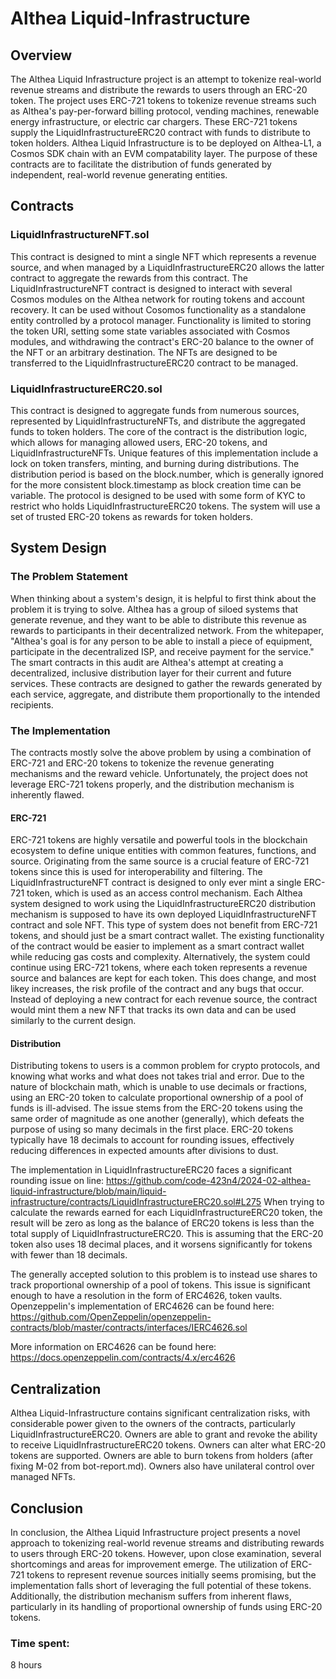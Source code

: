 # Althea Liquid-Infrastructure

## Overview

The Althea Liquid Infrastructure project is an attempt to tokenize real-world revenue streams and distribute the rewards to users through an ERC-20 token. The project uses ERC-721 tokens to tokenize revenue streams such as Althea's pay-per-forward billing protocol, vending machines, renewable energy infrastructure, or electric car chargers. These ERC-721 tokens supply the LiquidInfrastructureERC20 contract with funds to distribute to token holders. Althea Liquid Infrastructure is to be deployed on Althea-L1, a Cosmos SDK chain with an EVM compatability layer. The purpose of these contracts are to facilitate the distribution of funds generated by independent, real-world revenue generating entities.

## Contracts

### LiquidInfrastructureNFT.sol

This contract is designed to mint a single NFT which represents a revenue source, and when managed by a LiquidInfrastructureERC20 allows the latter contract to aggregate the rewards from this contract. The LiquidInfrastructureNFT contract is designed to interact with several Cosmos modules on the Althea network for routing tokens and account recovery. It can be used without Cosomos functionality as a standalone entity controlled by a protocol manager. Functionality is limited to storing the token URI, setting some state variables associated with Cosmos modules, and withdrawing the contract's ERC-20 balance to the owner of the NFT or an arbitrary destination. The NFTs are designed to be transferred to the LiquidInfrastructureERC20 contract to be managed.

### LiquidInfrastructureERC20.sol

This contract is designed to aggregate funds from numerous sources, represented by LiquidInfrastructureNFTs, and distribute the aggregated funds to token holders. The core of the contract is the distribution logic, which allows for managing allowed users, ERC-20 tokens, and LiquidInfrastructureNFTs. Unique features of this implementation include a lock on token transfers, minting, and burning during distributions. The distribution period is based on the block.number, which is generally ignored for the more consistent block.timestamp as block creation time can be variable. The protocol is designed to be used with some form of KYC to restrict who holds LiquidInfrastructureERC20 tokens. The system will use a set of trusted ERC-20 tokens as rewards for token holders.

## System Design

### The Problem Statement

When thinking about a system's design, it is helpful to first think about the problem it is trying to solve. Althea has a group of siloed systems that generate revenue, and they want to be able to distribute this revenue as rewards to participants in their decentralized network. From the whitepaper, "Althea's goal is for any person to be able to install a piece of equipment, participate in the decentralized ISP, and receive payment for the service." The smart contracts in this audit are Althea's attempt at creating a decentralized, inclusive distribution layer for their current and future services. These contracts are designed to gather the rewards generated by each service, aggregate, and distribute them proportionally to the intended recipients.

### The Implementation

The contracts mostly solve the above problem by using a combination of ERC-721 and ERC-20 tokens to tokenize the revenue generating mechanisms and the reward vehicle. Unfortunately, the project does not leverage ERC-721 tokens properly, and the distribution mechanism is inherently flawed.

#### ERC-721

ERC-721 tokens are highly versatile and powerful tools in the blockchain ecosystem to define unique entities with common features, functions, and source. Originating from the same source is a crucial feature of ERC-721 tokens since this is used for interoperability and filtering. The LiquidInfrastructureNFT contract is designed to only ever mint a single ERC-721 token, which is used as an access control mechanism. Each Althea system designed to work using the LiquidInfrastructureERC20 distribution mechanism is supposed to have its own deployed LiquidInfrastructureNFT contract and sole NFT. This type of system does not benefit from ERC-721 tokens, and should just be a smart contract wallet. The existing functionality of the contract would be easier to implement as a smart contract wallet while reducing gas costs and complexity. Alternatively, the system could continue using ERC-721 tokens, where each token represents a revenue source and balances are kept for each token. This does change, and most likey increases, the risk profile of the contract and any bugs that occur. Instead of deploying a new contract for each revenue source, the contract would mint them a new NFT that tracks its own data and can be used similarly to the current design.

#### Distribution

Distributing tokens to users is a common problem for crypto protocols, and knowing what works and what does not takes trial and error. Due to the nature of blockchain math, which is unable to use decimals or fractions, using an ERC-20 token to calculate proportional ownership of a pool of funds is ill-advised. The issue stems from the ERC-20 tokens using the same order of magnitude as one another (generally), which defeats the purpose of using so many decimals in the first place. ERC-20 tokens typically have 18 decimals to account for rounding issues, effectively reducing differences in expected amounts after divisions to dust.

The implementation in LiquidInfrastructureERC20 faces a significant rounding issue on line:
https://github.com/code-423n4/2024-02-althea-liquid-infrastructure/blob/main/liquid-infrastructure/contracts/LiquidInfrastructureERC20.sol#L275
When trying to calculate the rewards earned for each LiquidInfrastructureERC20 token, the result will be zero as long as the balance of ERC20 tokens is less than the total supply of LiquidInfrastructureERC20. This is assuming that the ERC-20 token also uses 18 decimal places, and it worsens significantly for tokens with fewer than 18 decimals.

The generally accepted solution to this problem is to instead use shares to track proportional ownership of a pool of tokens. This issue is significant enough to have a resolution in the form of ERC4626, token vaults. Openzeppelin's implementation of ERC4626 can be found here: https://github.com/OpenZeppelin/openzeppelin-contracts/blob/master/contracts/interfaces/IERC4626.sol

More information on ERC4626 can be found here:
https://docs.openzeppelin.com/contracts/4.x/erc4626

## Centralization

Althea Liquid-Infrastructure contains significant centralization risks, with considerable power given to the owners of the contracts, particularly LiquidInfrastructureERC20. Owners are able to grant and revoke the ability to receive LiquidInfrastructureERC20 tokens. Owners can alter what ERC-20 tokens are supported. Owners are able to burn tokens from holders (after fixing M-02 from bot-report.md). Owners also have unilateral control over managed NFTs.

## Conclusion

In conclusion, the Althea Liquid Infrastructure project presents a novel approach to tokenizing real-world revenue streams and distributing rewards to users through ERC-20 tokens. However, upon close examination, several shortcomings and areas for improvement emerge. The utilization of ERC-721 tokens to represent revenue sources initially seems promising, but the implementation falls short of leveraging the full potential of these tokens. Additionally, the distribution mechanism suffers from inherent flaws, particularly in its handling of proportional ownership of funds using ERC-20 tokens.


### Time spent:
8 hours